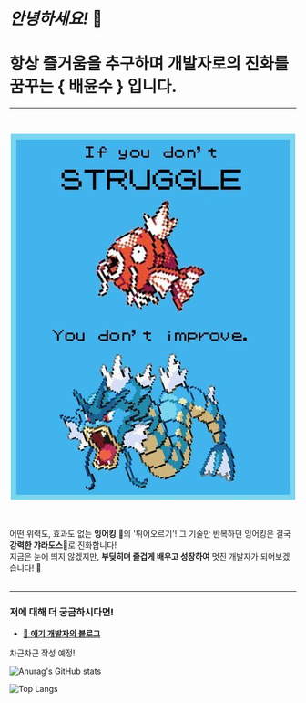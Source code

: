 # _안녕하세요!_ :raised_hands:

# 항상 즐거움을 추구하며 개발자로의 진화를 꿈꾸는 { 배윤수 } 입니다.
---

<br>

<p align="center"><img src="img/11.jpg"></p><br>

어떤 위력도, 효과도 없는 **잉어킹** :tropical_fish:의 '튀어오르기'! 그 기술만 반복하던 잉어킹은 결국 **강력한 갸라도스**:whale2:로 진화합니다!<br>
지금은 눈에 띄지 않겠지만, **부딪히며 즐겁게 배우고 성장하여** 멋진 개발자가 되어보겠습니다! :rocket:<br>
<br>

---

### 저에 대해 더 궁금하시다면!

- [:baby: **애기 개발자의 블로그**](https://velog.io/@shitaikoto)

차근차근 작성 예정!



![Anurag's GitHub stats](https://github-readme-stats.vercel.app/api?username=mniYUNSU&show_icons=true&theme=radical)

![Top Langs](https://github-readme-stats.vercel.app/api/top-langs/?username=mniYUNSU)



